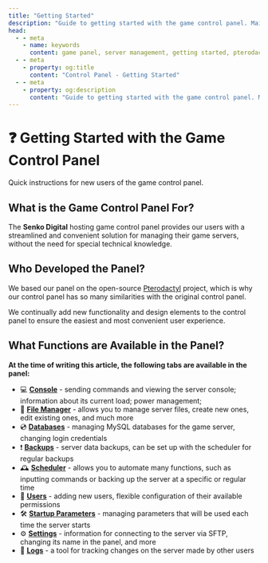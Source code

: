 ```yaml
---
title: "Getting Started"
description: "Guide to getting started with the game control panel. Main functions and features of the panel for managing game servers."
head:
  - - meta
    - name: keywords
      content: game panel, server management, getting started, pterodactyl, guide
  - - meta
    - property: og:title 
      content: "Control Panel - Getting Started"
  - - meta
    - property: og:description
      content: "Guide to getting started with the game control panel. Main functions and features of the panel for managing game servers."
---
```


# ❓ Getting Started with the Game Control Panel

Quick instructions for new users of the game control panel.

## What is the Game Control Panel For?

The **Senko Digital** hosting game control panel provides our users with a streamlined and convenient solution for managing their game servers, without the need for special technical knowledge.

## Who Developed the Panel?

We based our panel on the open-source [Pterodactyl](https://pterodactyl.io) project, which is why our control panel has so many similarities with the original control panel.

We continually add new functionality and design elements to the control panel to ensure the easiest and most convenient user experience.

## What Functions are Available in the Panel?

**At the time of writing this article, the following tabs are available in the panel:**

- 💻 **[Console](./console)** - sending commands and viewing the server console; information about its current load; power management;
- 📁 **[File Manager](./file-manager)** - allows you to manage server files, create new ones, edit existing ones, and much more
- 💿 **[Databases](./databases)** - managing MySQL databases for the game server, changing login credentials
- ❗️ **[Backups](./backups)** - server data backups, can be set up with the scheduler for regular backups
- 🕰️ **[Scheduler](./schedules)** - allows you to automate many functions, such as inputting commands or backing up the server at a specific or regular time
- 👥 **[Users](./users)** - adding new users, flexible configuration of their available permissions
- 🛠️ **[Startup Parameters](./startup)** - managing parameters that will be used each time the server starts
- ⚙️ **[Settings](./settings)** - information for connecting to the server via SFTP, changing its name in the panel, and more
- 📖 **[Logs](./activity-logs)** - a tool for tracking changes on the server made by other users
